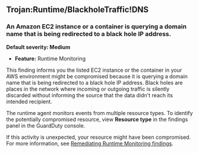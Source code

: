 Trojan:Runtime/BlackholeTraffic!DNS
-----------------------------------


### An Amazon EC2 instance or a container is querying a domain name that is being redirected to a black hole IP address.


**Default severity: Medium**


 * **Feature:** Runtime Monitoring

This finding informs you the listed EC2 instance or the container in your AWS environment might be compromised because it is querying a domain name that is being redirected to a black hole IP address. Black holes are places in the network where incoming or outgoing traffic is silently discarded without informing the source that the data didn't reach its intended recipient.


The runtime agent monitors events from multiple resource types. To identify the potentially compromised resource, view **Resource type** in the findings panel in the GuardDuty console.


If this activity is unexpected, your resource might have been compromised. For more information, see [Remediating Runtime Monitoring findings](https://docs.aws.amazon.com/guardduty/latest/ug/guardduty-remediate-runtime-monitoring.html).

